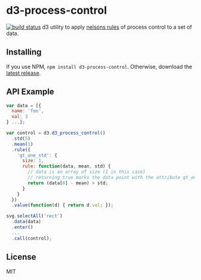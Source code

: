 # d3-process-control
[![build status](https://travis-ci.org/kiernanmcgowan/d3-process-control.svg)](https://travis-ci.org/kiernanmcgowan/d3-process-control)
d3 utility to apply [nelsons rules](https://en.wikipedia.org/wiki/Nelson_rules) of process control to a set of data.

## Installing

If you use NPM, `npm install d3-process-control`. Otherwise, download the [latest release](https://github.com/kiernanmcgowan/d3-process-control/releases/latest).

## API Example

```js
var data = [{
  name: 'foo',
  val: 3
} ...];

var control = d3.d3_process_control()
  .std(5)
  .mean(1)
  .rule({
    'gt_one_std': {
      size: 1,
      rule: function(data, mean, std) {
        // data is an array of size (1 in this case)
        // returning true marks the data point with the attribute gt_one_std
        return (data[0] - mean) > std;
      }
    }
  })
  .value(function(d) { return d.val; });

svg.selectAll('rect')
  .data(data)
  .enter()
  ...
  .call(control);
```

License
---

MIT